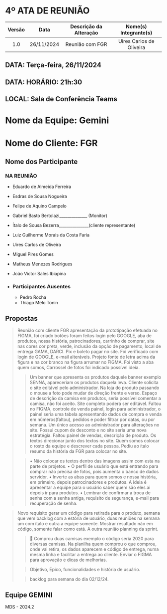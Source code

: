 
# 4º ATA DE REUNIÃO

| Versão | Data | Descrição da Alteração | Nome(s) Integrante(s) |
| :----: | :--: | :--------------------: | :-------------------: |
| 1.0 | 26/11/2024 | Reunião com FGR | Uires Carlos de Oliveira |

## DATA:    Terça-feira, 26/11/2024
## DATA:    HORÁRIO:    21h:30  
## LOCAL:   Sala de Conferência Teams

# Nome da Equipe: Gemini
# Nome do Cliente: FGR

##  Nome dos Participante

### NA REUNIÃO

* Eduardo de Almeida Ferreira
* Esdras de Sousa Nogueira
* Felipe de Aquino Campelo
* Gabriel Basto Bertolazi______________ (Monitor)
* Ítalo de Sousa Bezerra_______________(cliente representante)
* Luiz Guilherme Morais da Costa Faria
* Uires Carlos de Oliveira
* Miguel Pires Gomes
* Matheus Menezes Rodrigues
* João Victor Sales Ibiapina

* ### Participantes Ausentes

    * Pedro Rocha 
    * Thiago Melo Tonin    
    

## Propostas

> Reunião com cliente FGR apresentação da prototipação efetuada no FIGMA, foi criado botões foram feitos login pelo GOOGLE, aba de produtos, nossa história, patrocinadores, carrinho de comprar, site nas cores cor preta, verde, inclusão da opção de pagamento, local de entrega GAMA, DARCI. Pix e boleto pagar no site. Foi verificado com login de GOOGLE, e-mail alteráveis. Projeto fonte de letra acima da figura e na cor branco na figura arrumar no FIGMA. Foi visto a aba quem somos, Carrossel de fotos foi indicado possível ideia. 
>
>> Um banner que apresenta os produtos daquele banner exemplo SENNA, apareceriam os produtos daquela leva. Cliente solicita o site editável pelo administrador. Na loja do produto passando o mouse a foto pode mudar de direção frente e verso. Espaço de descrição da camisa em produtos, seria possível comentar a camisa, não foi aceito. Site completo poderá ser editável. Faltou no FIGMA, controle de venda painel, login para administrador, o painel seria uma tabela apresentando dados de compra e venda em números(faltou), pedidos e poder filtrar por datas, ou por semana. 
> Um único acesso ao administrador para alterações no site. Possui cupom de desconto e no site seria uma nova estratégia. Faltou painel de vendas, descrição de produto. Os textos direcionar junto dos textos no site. Quem somos colocar o rosto da equipe e descrever cada pessoa. Pediu ao ítalo resumo da história da FGR para colocar no site. 
>
>> •	Não colocar os textos dentro das imagens assim com esta na parte de projetos. 
•	O perfil de usuário que está entrando para comprar não precisa de fotos, pois aumenta o banco de dados servidor.
•	Inverte as abas para quem somos e nossa história, em primeiro, depois patrocinadores e produtos. A ideia é apresentar a equipe para o usuário saber quem são eles ai depois ir para produtos.
•	Lembrar de confirmar a troca de senha com a senha antiga, requisito de segurança, e-mail para recuperação de senha.
  

> Novo requisito gerar um código para retirada para o produto, semana que vem backlog com a estória de usuário, duas reuniões na semana um com ítalo e outra a equipe somente. Mostrar resultado não em código, somente falar como está. A outra reunião planning da sprint.  
>
>> 	Comprou duas camisas exemplo o código seria 2020 para diversas camisas.
Na planilha quem comprou o que comprou, onde vai retira, os dados aparecem e código de entrega, numa mesma linha e facilitar a entrega ao cliente. Enviar o FIGMA para aprovação e dicas de melhorias.
> 
>> Objetivo, Épico, funcionalidades e história de usuário. 
>
>>backlog para semana do dia 02/12/24.  

## Equipe GEMINI
MDS - 2024.2